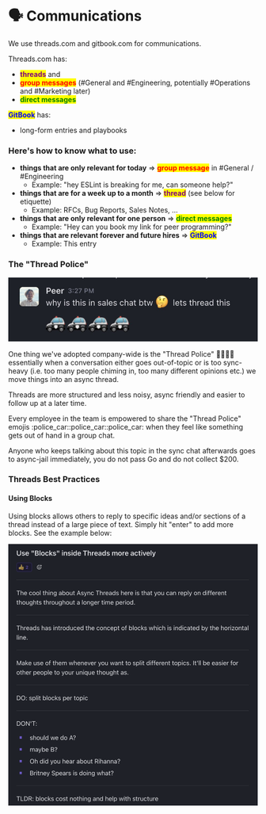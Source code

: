 # 🗣 Communications

We use threads.com and gitbook.com for communications.

Threads.com has:

* <mark style="color:purple;">**threads**</mark> and
* <mark style="color:red;">**group messages**</mark> (#General and #Engineering, potentially #Operations and #Marketing later)
* <mark style="color:green;">**direct messages**</mark>

<mark style="color:blue;">**GitBook**</mark> has:&#x20;

* long-form entries and playbooks

### Here's how to know what to use:

* **things that are only relevant for today** => <mark style="color:red;">**group message**</mark> in #General / #Engineering
  * Example: "hey ESLint is breaking for me, can someone help?"&#x20;
* **things that are for a week up to a month** => <mark style="color:purple;">**thread**</mark> (see below for etiquette)
  * Example: RFCs, Bug Reports, Sales Notes, ...
* **things that are only relevant for one person** => <mark style="color:green;">**direct messages**</mark>
  * Example: "Hey can you book my link for peer programming?"
* **things that are relevant forever and future hires** => <mark style="color:blue;">**GitBook**</mark>
  * Example: This entry

### The "Thread Police"

![](<../.gitbook/assets/image (23).png>)

One thing we've adopted company-wide is the "Thread Police" 🚓🚓🚓🚓  essentially when a conversation either goes out-of-topic or is too sync-heavy (i.e. too many people chiming in, too many different opinions etc.) we move things into an async thread.&#x20;

Threads are more structured and less noisy, async friendly and easier to follow up at a later time.

Every employee in the team is empowered to share the "Thread Police" emojis :police\_car::police\_car::police\_car: when they feel like something gets out of hand in a group chat.

Anyone who keeps talking about this topic in the sync chat afterwards goes to async-jail immediately, you do not pass Go and do not collect $200.



### Threads Best Practices



#### Using Blocks

Using blocks allows others to reply to specific ideas and/or sections of a thread instead of a large piece of text. Simply hit "enter" to add more blocks. See the example below:

![](<../.gitbook/assets/CleanShot 2023-09-27 at 15.19.05@2x.png>)[\
](https://twitter.com/peer\_rich/status/1706677503136280888)[\
](https://twitter.com/peer\_rich/status/1706677416993620440)
